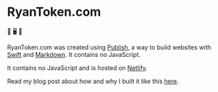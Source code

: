 # RyanToken.com

🚀 🖥️ 🚀

RyanToken.com was created using <a href="https://github.com/johnsundell/publish" target="_blank">Publish</a>, a way to build websites with <a href="https://developer.apple.com/swift/" target="_blank">Swift</a> and <a href="https://daringfireball.net/projects/markdown/" target="_blank">Markdown</a>. It contains no JavaScript.

It contains no JavaScript and is hosted on <a href="https://netlify.com" target="_blank">Netlify</a>.

Read my blog post about how and why I built it like this <a href="https://ryantoken.com/blog/rebuilding-my-website/" target="_blank">here</a>.

